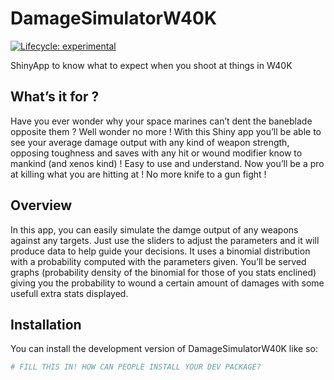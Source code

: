 
<!-- README.md is generated from README.Rmd. Please edit that file -->

# DamageSimulatorW40K

<!-- badges: start -->

[![Lifecycle:
experimental](https://img.shields.io/badge/lifecycle-experimental-orange.svg)](https://lifecycle.r-lib.org/articles/stages.html#experimental)
<!-- badges: end -->

ShinyApp to know what to expect when you shoot at things in W40K

## What’s it for ?

Have you ever wonder why your space marines can’t dent the baneblade
opposite them ? Well wonder no more ! With this Shiny app you’ll be able
to see your average damage output with any kind of weapon strength,
opposing toughness and saves with any hit or wound modifier know to
mankind (and xenos kind) ! Easy to use and understand. Now you’ll be a
pro at killing what you are hitting at ! No more knife to a gun fight !

## Overview

In this app, you can easily simulate the damge output of any weapons
against any targets. Just use the sliders to adjust the parameters and
it will produce data to help guide your decisions. It uses a binomial
distribution with a probability computed with the parameters given.
You’ll be served graphs (probability density of the binomial for those
of you stats enclined) giving you the probability to wound a certain
amount of damages with some usefull extra stats displayed.

## Installation

You can install the development version of DamageSimulatorW40K like so:

``` r
# FILL THIS IN! HOW CAN PEOPLE INSTALL YOUR DEV PACKAGE?
```
